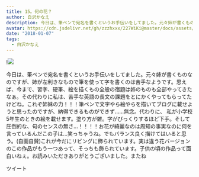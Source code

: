 ```yaml
---
title: 15。何の花？
author: 白沢かなえ
description: 今日は、筆ペンで宛名を書くというお手伝いをしてました。元々姉が書くものなのですが、姉が左利きなもので筆を使って字を書くのは苦手なようです。思えば、今まで、習字、硬筆、絵を描くもの全般の宿題は姉のも...
avatar: https://cdn.jsdelivr.net/gh/zzzhxxx/227WiKi@master/docs/assets/photo/avatar/kanae.jpg
date: "2018-01-07"
tags:
  - 白沢かなえ
---
```


!![](https://cdn.jsdelivr.net/gh/zzzhxxx/227WiKi-image@master/blog-image/kanae-2018-01-07_1.jpg)


今日は、筆ペンで宛名を書くというお手伝いをしてました。元々姉が書くものなのですが、姉が左利きなもので筆を使って字を書くのは苦手なようです。思えば、今まで、習字、硬筆、絵を描くもの全般の宿題は姉のものも全部やってきたなぁ。その代わりに私は、苦手な英語の長文の課題をとにかくやってもらってたけどね。これぞ姉妹の力！！！筆ペンで文字やら絵やらを描いてブログに載せようと思ったのですが、納得できるものができず……無念。代わりに、 私が小学校5年生のときの絵を載せます。塗り方が雑。字がびっくりするほど下手。そして圧倒的な、句のセンスの無さ…！！！！お花が綺麗なのは周知の事実なのに何を言っているんだこの子は…笑っちゃうね。でもバランス良く描けてはいると思う。(自画自賛)これが今だにリビングに飾られています。実は違う花バージョンのこの作品がもう一つあって、そっちも飾られています。子供の頃の作品って面白いねぇ。お読みいただきありがとうございました。またね


ツイート



